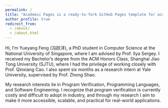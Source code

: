 ```yaml
---
permalink: /
title: "Academic Pages is a ready-to-fork GitHub Pages template for academic personal websites"
author_profile: true
redirect_from: 
  - /about/
  - /about.html
---
```


Hi, I’m Yueyang Feng (冯跃洋), a PhD student in Computer Science at the National University of Singapore, where I am advised by Prof. Ilya Sergey. I received my Bachelor’s degree from the ACM Honors Class, Shanghai Jiao Tong University (SJTU), where I had the privilege of working closely with Prof. Qinxiang Cao. I also spent six months as a research intern at Yale University, supervised by Prof. Zhong Shao.

My research interests lie in Program Verification, Programming Languages, and Software Engineering. I recognize that program verification is currently costly and difficult to adopt in industry, and through my research I aim to make it more accessible, scalable, and practical for real-world applications.